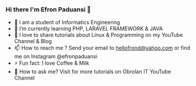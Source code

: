 ### Hi there I'm Efron Paduansi 👋

- 🔭 I am a student of Informatics Engineering
- 🌱 I’m currently learning PHP, LARAVEL FRAMEWORK & JAVA
- 🤔 I love to share tutorials about Linux & Programming on my YouTube Channel & Blog
- 📫 How to reach me ? Send your email to hellofrond@yahoo.com or find me on Instagram @efronpaduansi
- ⚡ Fun fact: I love Coffee & Milk
- 🤔 How to ask me? Visit for more tutorials on Obrolan IT YouTube Channel

